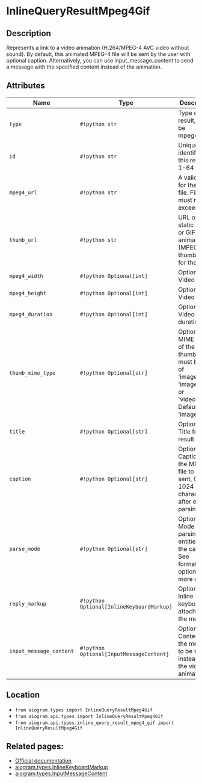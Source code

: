 # InlineQueryResultMpeg4Gif

## Description

Represents a link to a video animation (H.264/MPEG-4 AVC video without sound). By default, this animated MPEG-4 file will be sent by the user with optional caption. Alternatively, you can use input_message_content to send a message with the specified content instead of the animation.


## Attributes

| Name | Type | Description |
| - | - | - |
| `type` | `#!python str` | Type of the result, must be mpeg4_gif |
| `id` | `#!python str` | Unique identifier for this result, 1-64 bytes |
| `mpeg4_url` | `#!python str` | A valid URL for the MP4 file. File size must not exceed 1MB |
| `thumb_url` | `#!python str` | URL of the static (JPEG or GIF) or animated (MPEG4) thumbnail for the result |
| `mpeg4_width` | `#!python Optional[int]` | Optional. Video width |
| `mpeg4_height` | `#!python Optional[int]` | Optional. Video height |
| `mpeg4_duration` | `#!python Optional[int]` | Optional. Video duration |
| `thumb_mime_type` | `#!python Optional[str]` | Optional. MIME type of the thumbnail, must be one of 'image/jpeg', 'image/gif', or 'video/mp4'. Defaults to 'image/jpeg' |
| `title` | `#!python Optional[str]` | Optional. Title for the result |
| `caption` | `#!python Optional[str]` | Optional. Caption of the MPEG-4 file to be sent, 0-1024 characters after entities parsing |
| `parse_mode` | `#!python Optional[str]` | Optional. Mode for parsing entities in the caption. See formatting options for more details. |
| `reply_markup` | `#!python Optional[InlineKeyboardMarkup]` | Optional. Inline keyboard attached to the message |
| `input_message_content` | `#!python Optional[InputMessageContent]` | Optional. Content of the message to be sent instead of the video animation |



## Location

- `from aiogram.types import InlineQueryResultMpeg4Gif`
- `from aiogram.api.types import InlineQueryResultMpeg4Gif`
- `from aiogram.api.types.inline_query_result_mpeg4_gif import InlineQueryResultMpeg4Gif`

## Related pages:

- [Official documentation](https://core.telegram.org/bots/api#inlinequeryresultmpeg4gif)
- [aiogram.types.InlineKeyboardMarkup](../types/inline_keyboard_markup.md)
- [aiogram.types.InputMessageContent](../types/input_message_content.md)

